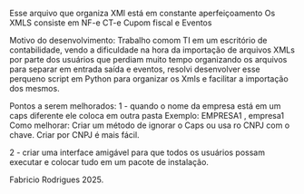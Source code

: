 Esse arquivo que organiza XMl está em constante aperfeiçoamento
Os XMLS consiste em 
NF-e
CT-e
Cupom fiscal
e Eventos

Motivo do desenvolvimento:
Trabalho comom TI em um escritório de contabilidade, vendo a dificuldade na hora da importação de arquivos XMLs por parte 
dos usuários que perdiam muito tempo organizando os arquivos para separar em entrada saída e eventos,
resolvi desenvolver esse perqueno script em Python para organizar os Xmls e facilitar a importação dos mesmos.

Pontos a serem melhorados:
1 - quando o nome da empresa está em um caps diferente ele coloca em outra pasta Exemplo: EMPRESA1 , empresa1 
Como melhorar: Criar um método de ignorar o Caps ou usa ro CNPJ com o chave.
Criar por CNPJ é mais fácil.

2 - criar uma interface amigável para que todos os usuários possam executar e colocar tudo em um pacote de instalação.

Fabricio Rodrigues 2025.
